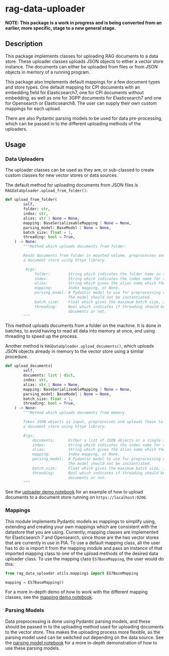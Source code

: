 # rag-data-uploader

**NOTE: This package is a work in progress and is being converted from an earlier, more specific, stage to a new general stage.**

## Description
This package implements classes for uploading RAG documents to a data store.  These uploader classes uploads JSON objects to either a vector store instance. The documents can either be uploaded from files or from JSON objects in memory of a running program. 

This package also implements default mappings for a few document types and store types. One default mapping for CPI documents with an embedding field for Elasticsearch7, one for CPI documents without embedding, as well as one for 3GPP documents for Elasticsearch7 and one for Opensearch or Elasticsearch8. The user can supply their own custom mappings for each upload.

There are also Pydantic parsing models to be used for data pre-processing, which can be passed in to the different uploading methods of the uploaders.

## Usage

### Data Uploaders
The uploader classes can be used as they are, or sub-classed to create custom classes for new vector stores or data sources.

The default method for uploading documents from JSON files is
`RAGDataUploader.upload_from_folder()`:

```python
def upload_from_folder(
        self,
        folder: str,
        index: str,
        alias: str | None = None,
        mapping: BaseSerializeableMapping | None = None,
        parsing_model: BaseModel | None = None,
        batch_size: float = 1,
        threading: bool = True,
    ) -> None:
        """Method which uploads documents from folder.

        Reads documents from folder in mounted volume, preprocesses and uploads these to
        a document store using httpx library.

         Args:
             folder:        String which indicates the folder name in the mounted volume.
             index:         String which indicates the index name for the document store.
             alias:         String which gives the alias name which the index should use.
             mapping:       Index mapping, or None.
             parsing_model: A Pydantic model to use for preprocessing of documents.
                            The model should not be instantiated.
             batch_size:    Float which gives the maximum batch size, in Mb.
             threading:     Bool which indicates if threading should be used for uploading
                            documents or not.
        """
```
This method uploads documents from a folder on the machine. It is done in batches, to avoid having to read all data into memory at once, and using threading to speed up the process. 

Another method is `RAGDataUploader.upload_documents()`, which uploads JSON objects already in memory to the vector store using a similar procedure.

```python
def upload_documents(
        self,
        documents: list | dict,
        index: str,
        alias: str | None = None,
        mapping: BaseSerializeableMapping | None = None,
        parsing_model: BaseModel | None = None,
        batch_size: float = 1,
        threading: bool = True,
    ) -> None:
        """Method which uploads documents from memory.

        Takes JSON objects as input, preprocesses and uploads these to
        a document store using httpx library.

        Args:
            documents:      Either a list of JSON objects or a single JSON object
            index:          String which indicates the index name for the document store.
            alias:          String which gives the alias name which the index should use.
            mapping:        Index mapping, or None.
            parsing_model:  A Pydantic model to use for preprocessing of documents.
                            The model should not be instantiated.
            batch_size:     Float which gives the maximum batch size, in Mb.
            threading:      Bool which indicates if threading should be used for uploading
                            documents or not.
        """
```

See the [uploader demo notebook](https://github.com/david-rommedahl/projects/blob/main/python/rag-data-uploader/notebooks/uploader_demo.ipynb) for an example of how to upload documents to a document store running on `https://localhost:9200`.

### Mappings

This module implements Pydantic models as mappings to simplify using, extending and creating your own mappings which are consistent with the datastore that you are using. Currently, mapping classes are implemented for Elasticsearch 7 and Opensearch, since those are the two vector stores that are currently in use in PIA. To use a default mapping class, all the user has to do is import it from the mapping module and pass an instance of that imported mapping class to one of the upload methods of the desired data uploader class. To use the mapping class `ES7BaseMapping`, the user would do this:

```python
from rag_data_uploader.utils.mappings import ES7BaseMapping

mapping = ES7BaseMapping()
```

For a more in-depth demo of how to work with the different mapping classes, see the [mapping demo notebook](https://github.com/david-rommedahl/projects/blob/main/python/rag-data-uploader/notebooks/mapping_demo.ipynb).

### Parsing Models

Data preprocessing is done using Pydantic parsing models, and these should be passed in to the uploading method used for uploading documents to the vector store. This makes the uploading process more flexible, as the parsing model used can be switched out depending on the data source. See the [parsing model notebook](https://github.com/david-rommedahl/projects/blob/main/python/rag-data-uploader/notebooks/parsing_model_test.ipynb) for a more in-depth demonstration of how to use these parsing models.








